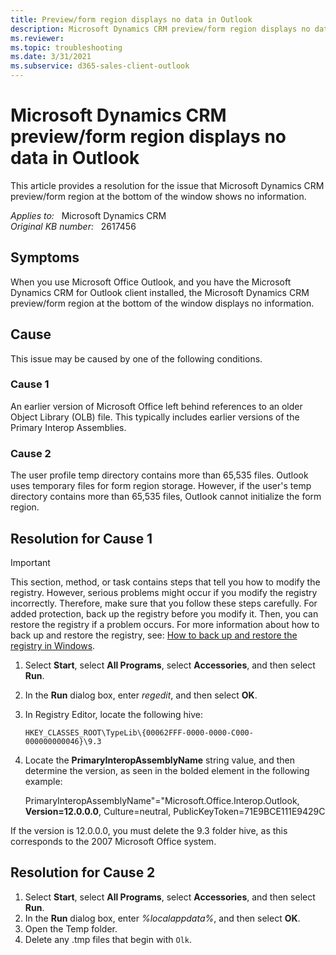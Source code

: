 ```yaml
---
title: Preview/form region displays no data in Outlook
description: Microsoft Dynamics CRM preview/form region displays no data in Outlook. Provides a resolution.
ms.reviewer: 
ms.topic: troubleshooting
ms.date: 3/31/2021
ms.subservice: d365-sales-client-outlook
---
```

# Microsoft Dynamics CRM preview/form region displays no data in Outlook

This article provides a resolution for the issue that Microsoft Dynamics CRM preview/form region at the bottom of the window shows no information.

_Applies to:_ &nbsp; Microsoft Dynamics CRM  
_Original KB number:_ &nbsp; 2617456

## Symptoms

When you use Microsoft Office Outlook, and you have the Microsoft Dynamics CRM for Outlook client installed, the Microsoft Dynamics CRM preview/form region at the bottom of the window displays no information.

## Cause

This issue may be caused by one of the following conditions.

### Cause 1

An earlier version of Microsoft Office left behind references to an older Object Library (OLB) file. This typically includes earlier versions of the Primary Interop Assemblies.

### Cause 2

The user profile temp directory contains more than 65,535 files. Outlook uses temporary files for form region storage. However, if the user's temp directory contains more than 65,535 files, Outlook cannot initialize the form region.

## Resolution for Cause 1

> [!IMPORTANT]
> This section, method, or task contains steps that tell you how to modify the registry. However, serious problems might occur if you modify the registry incorrectly. Therefore, make sure that you follow these steps carefully. For added protection, back up the registry before you modify it. Then, you can restore the registry if a problem occurs. For more information about how to back up and restore the registry, see: [How to back up and restore the registry in Windows](https://support.microsoft.com/help/322756).

1. Select **Start**, select **All Programs**, select **Accessories**, and then select **Run**.
2. In the **Run** dialog box, enter *regedit*, and then select **OK**.
3. In Registry Editor, locate the following hive:

    `HKEY_CLASSES_ROOT\TypeLib\{00062FFF-0000-0000-C000-000000000046}\9.3`

4. Locate the **PrimaryInteropAssemblyName** string value, and then determine the version, as seen in the bolded element in the following example:

   PrimaryInteropAssemblyName"="Microsoft.Office.Interop.Outlook, **Version=12.0.0.0**, Culture=neutral, PublicKeyToken=71E9BCE111E9429C

If the version is 12.0.0.0, you must delete the 9.3 folder hive, as this corresponds to the 2007 Microsoft Office system.

## Resolution for Cause 2

1. Select **Start**, select **All Programs**, select **Accessories**, and then select **Run**.
2. In the **Run** dialog box, enter *%localappdata%*, and then select **OK**.
3. Open the Temp folder.
4. Delete any .tmp files that begin with `Olk`.
